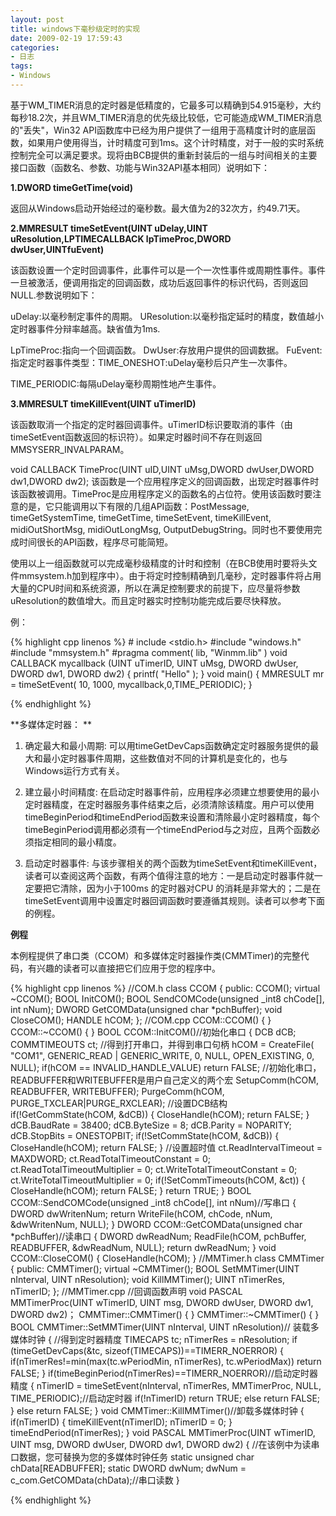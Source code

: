 ```yaml
---
layout: post
title: windows下毫秒级定时的实现
date: 2009-02-19 17:59:43
categories:
- 日志
tags:
- Windows
---
```


基于WM_TIMER消息的定时器是低精度的，它最多可以精确到54.915毫秒，大约每秒18.2次，并且WM_TIMER消息的优先级比较低，它可能造成WM_TIMER消息的"丢失"，Win32 API函数库中已经为用户提供了一组用于高精度计时的底层函数，如果用户使用得当，计时精度可到1ms。这个计时精度，对于一般的实时系统控制完全可以满足要求。现将由BCB提供的重新封装后的一组与时间相关的主要接口函数（函数名、参数、功能与Win32API基本相同）说明如下：

**1.DWORD timeGetTime(void)**

返回从Windows启动开始经过的毫秒数。最大值为2的32次方，约49.71天。

**2.MMRESULT timeSetEvent(UINT uDelay,UINT uResolution,LPTIMECALLBACK
lpTimeProc,DWORD dwUser,UINTfuEvent)**

该函数设置一个定时回调事件，此事件可以是一个一次性事件或周期性事件。事件一旦被激活，便调用指定的回调函数，成功后返回事件的标识代码，否则返回NULL.参数说明如下：

uDelay:以毫秒制定事件的周期。
UResolution:以毫秒指定延时的精度，数值越小定时器事件分辩率越高。缺省值为1ms.

LpTimeProc:指向一个回调函数。
DwUser:存放用户提供的回调数据。
FuEvent:指定定时器事件类型：TIME_ONESHOT:uDelay毫秒后只产生一次事件。
 
TIME_PERIODIC:每隔uDelay毫秒周期性地产生事件。

**3.MMRESULT timeKillEvent(UINT uTimerID)**

该函数取消一个指定的定时器回调事件。uTimerID标识要取消的事件（由timeSetEvent函数返回的标识符）。如果定时器时间不存在则返回 MMSYSERR_INVALPARAM。

void CALLBACK TimeProc(UINT uID,UINT uMsg,DWORD dwUser,DWORD dw1,DWORD dw2);
该函数是一个应用程序定义的回调函数，出现定时器事件时该函数被调用。TimeProc是应用程序定义的函数名的占位符。使用该函数时要注意的是，它只能调用以下有限的几组API函数：PostMessage,
timeGetSystemTime, timeGetTime, timeSetEvent, timeKillEvent, midiOutShortMsg,
midiOutLongMsg, OutputDebugString。同时也不要使用完成时间很长的API函数，程序尽可能简短。

使用以上一组函数就可以完成毫秒级精度的计时和控制（在BCB使用时要将头文件mmsystem.h加到程序中）。由于将定时控制精确到几毫秒，定时器事件将占用大量的CPU时间和系统资源，所以在满足控制要求的前提下，应尽量将参数uResolution的数值增大。而且定时器实时控制功能完成后要尽快释放。

例：
    
{% highlight cpp linenos %}
    # include <stdio.h>
    #include "windows.h"
    #include "mmsystem.h"
    #pragma comment( lib, "Winmm.lib" )
    void CALLBACK mycallback (UINT uTimerID, UINT uMsg, DWORD dwUser, DWORD dw1, DWORD dw2)
    {
    printf( "Hello" );
    }
    void main()
    {
    MMRESULT mr = timeSetEvent( 10, 1000, mycallback,0,TIME_PERIODIC);
    }

{% endhighlight %}

**多媒体定时器： **

1. 确定最大和最小周期:
可以用timeGetDevCaps函数确定定时器服务提供的最大和最小定时器事件周期，这些数值对不同的计算机是变化的，也与Windows运行方式有关。

2. 建立最小时间精度:
在启动定时器事件前，应用程序必须建立想要使用的最小定时器精度，在定时器服务事件结束之后，必须清除该精度。用户可以使用timeBeginPeriod和timeEndPeriod函数来设置和清除最小定时器精度，每个timeBeginPeriod调用都必须有一个timeEndPeriod与之对应，且两个函数必须指定相同的最小精度。

3. 启动定时器事件:
与该步骤相关的两个函数为timeSetEvent和timeKillEvent，读者可以查阅这两个函数，有两个值得注意的地方：一是启动定时器事件就一定要把它清除，因为小于100ms 的定时器对CPU 的消耗是非常大的；二是在timeSetEvent调用中设置定时器回调函数时要遵循其规则。读者可以参考下面的例程。

**例程**

本例程提供了串口类（CCOM）和多媒体定时器操作类(CMMTimer)的完整代码，有兴趣的读者可以直接把它们应用于您的程序中。

{% highlight cpp linenos %}
    //COM.h
    class CCOM
    {
    public:
    CCOM();
    virtual ~CCOM();
    BOOL InitCOM();
    BOOL SendCOMCode(unsigned _int8 chCode[], int nNum);
    DWORD GetCOMData(unsigned char *pchBuffer);
    void CloseCOM();
    HANDLE hCOM;
    };
    //COM.cpp
    CCOM::CCOM()
    {
    }
    CCOM::~CCOM()
    {
    }
    BOOL CCOM::InitCOM()//初始化串口
    {
    DCB dCB;
    COMMTIMEOUTS ct;
    //得到打开串口，并得到串口句柄
    hCOM = CreateFile( "COM1", GENERIC_READ | GENERIC_WRITE,
    0, NULL, OPEN_EXISTING, 0, NULL);
    if(hCOM == INVALID_HANDLE_VALUE)
    return FALSE;
    //初始化串口，READBUFFER和WRITEBUFFER是用户自己定义的两个宏
    SetupComm(hCOM, READBUFFER, WRITEBUFFER);
    PurgeComm(hCOM, PURGE_TXCLEAR|PURGE_RXCLEAR);
    //设置DCB结构
    if(!GetCommState(hCOM, &dCB))
    {
    CloseHandle(hCOM);
    return FALSE;
    }
    dCB.BaudRate = 38400;
    dCB.ByteSize = 8;
    dCB.Parity = NOPARITY;
    dCB.StopBits = ONESTOPBIT;
    if(!SetCommState(hCOM, &dCB))
    {
    CloseHandle(hCOM);
    return FALSE;
    }
    //设置超时值
    ct.ReadIntervalTimeout = MAXDWORD;
    ct.ReadTotalTimeoutConstant = 0;
    ct.ReadTotalTimeoutMultiplier = 0;
    ct.WriteTotalTimeoutConstant = 0;
    ct.WriteTotalTimeoutMultiplier = 0;
    if(!SetCommTimeouts(hCOM, &ct))
    {
    CloseHandle(hCOM);
    return FALSE;
    }
    return TRUE;
    }
    BOOL CCOM::SendCOMCode(unsigned _int8 chCode[], int nNum)//写串口
    {
    DWORD dwWritenNum;
    return WriteFile(hCOM, chCode, nNum, &dwWritenNum, NULL);
    }
    DWORD CCOM::GetCOMData(unsigned char *pchBuffer)//读串口
    {
    DWORD dwReadNum;
    ReadFile(hCOM, pchBuffer, READBUFFER, &dwReadNum, NULL);
    return dwReadNum;
    }
    void CCOM::CloseCOM()
    {
    CloseHandle(hCOM);
    }
    //MMTimer.h
    class CMMTimer
    {
    public:
    CMMTimer();
    virtual ~CMMTimer();
    BOOL SetMMTimer(UINT nInterval, UINT nResolution);
    void KillMMTimer();
    UINT nTimerRes, nTimerID;
    };
    //MMTimer.cpp
    //回调函数声明
    void PASCAL MMTimerProc(UINT wTimerID, UINT msg, DWORD dwUser, DWORD dw1,
    DWORD dw2)；
    CMMTimer::CMMTimer()
    {
    }
    CMMTimer::~CMMTimer()
    {
    }
    BOOL CMMTimer::SetMMTimer(UINT nInterval, UINT nResolution)// 装载多媒体时钟
    {
    //得到定时器精度
    TIMECAPS tc;
    nTimerRes = nResolution;
    if (timeGetDevCaps(&tc, sizeof(TIMECAPS))==TIMERR_NOERROR)
    {
    if(nTimerRes!=min(max(tc.wPeriodMin, nTimerRes), tc.wPeriodMax))
    return FALSE;
    }
    if(timeBeginPeriod(nTimerRes)==TIMERR_NOERROR)//启动定时器精度
    {
    nTimerID = timeSetEvent(nInterval, nTimerRes, MMTimerProc, NULL,
    TIME_PERIODIC);//启动定时器
    if(!nTimerID)
    return TRUE;
    else
    return FALSE;
    }
    else
    return FALSE;
    }
    void CMMTimer::KillMMTimer()//卸载多媒体时钟
    {
    if(nTimerID)
    {
    timeKillEvent(nTimerID);
    nTimerID = 0;
    }
    timeEndPeriod(nTimerRes);
    }
    void PASCAL MMTimerProc(UINT wTimerID, UINT msg, DWORD dwUser, DWORD dw1,
    DWORD dw2)
    {
    //在该例中为读串口数据，您可替换为您的多媒体时钟任务
    static unsigned char chData[READBUFFER];
    static DWORD dwNum;
    dwNum = c_com.GetCOMData(chData);//串口读数
    }

{% endhighlight %}